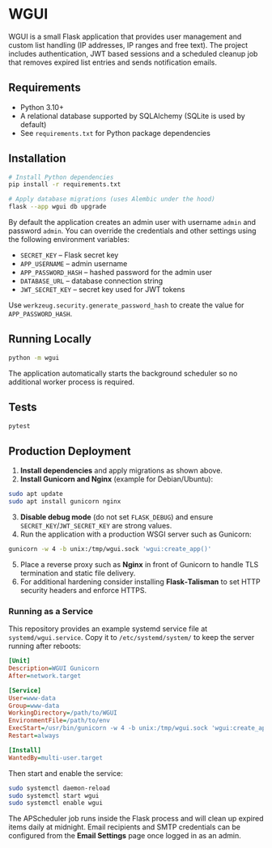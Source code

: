 # WGUI

WGUI is a small Flask application that provides user management and custom list handling (IP addresses, IP ranges and free text). The project includes authentication, JWT based sessions and a scheduled cleanup job that removes expired list entries and sends notification emails.

## Requirements

- Python 3.10+
- A relational database supported by SQLAlchemy (SQLite is used by default)
- See `requirements.txt` for Python package dependencies

## Installation

```bash
# Install Python dependencies
pip install -r requirements.txt

# Apply database migrations (uses Alembic under the hood)
flask --app wgui db upgrade
```

By default the application creates an admin user with username `admin` and password `admin`. You can override the credentials and other settings using the following environment variables:

- `SECRET_KEY` – Flask secret key
- `APP_USERNAME` – admin username
- `APP_PASSWORD_HASH` – hashed password for the admin user
- `DATABASE_URL` – database connection string
- `JWT_SECRET_KEY` – secret key used for JWT tokens

Use `werkzeug.security.generate_password_hash` to create the value for `APP_PASSWORD_HASH`.

## Running Locally

```bash
python -m wgui
```

The application automatically starts the background scheduler so no additional worker process is required.

## Tests

```bash
pytest
```

## Production Deployment

1. **Install dependencies** and apply migrations as shown above.
2. **Install Gunicorn and Nginx** (example for Debian/Ubuntu):

```bash
sudo apt update
sudo apt install gunicorn nginx
```

3. **Disable debug mode** (do not set `FLASK_DEBUG`) and ensure `SECRET_KEY`/`JWT_SECRET_KEY` are strong values.
4. Run the application with a production WSGI server such as Gunicorn:

```bash
gunicorn -w 4 -b unix:/tmp/wgui.sock 'wgui:create_app()'
```

5. Place a reverse proxy such as **Nginx** in front of Gunicorn to handle TLS termination and static file delivery.
6. For additional hardening consider installing **Flask‑Talisman** to set HTTP security headers and enforce HTTPS.

### Running as a Service

This repository provides an example systemd service file at `systemd/wgui.service`.
Copy it to `/etc/systemd/system/` to keep the server running after reboots:

```ini
[Unit]
Description=WGUI Gunicorn
After=network.target

[Service]
User=www-data
Group=www-data
WorkingDirectory=/path/to/WGUI
EnvironmentFile=/path/to/env
ExecStart=/usr/bin/gunicorn -w 4 -b unix:/tmp/wgui.sock 'wgui:create_app()'
Restart=always

[Install]
WantedBy=multi-user.target
```

Then start and enable the service:

```bash
sudo systemctl daemon-reload
sudo systemctl start wgui
sudo systemctl enable wgui
```

The APScheduler job runs inside the Flask process and will clean up expired items daily at midnight. Email recipients and SMTP credentials can be configured from the **Email Settings** page once logged in as an admin.
